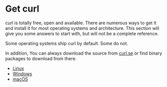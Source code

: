 # Get curl

curl is totally free, open and available. There are numerous ways to get it
and install it for most operating systems and architecture. This section will
give you some answers to start with, but will not be a complete reference.

Some operating systems ship curl by default. Some do not.

In addition, You can always download the source from
[curl.se](https://curl.se) or find binary packages to download from
there.

  * [Linux](get/linux.md)
  * [Windows](get/windows.md)
  * [macOS](get/macos.md)

